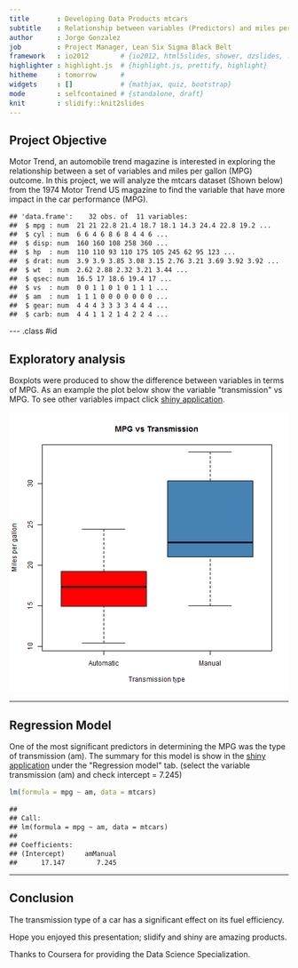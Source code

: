 ```yaml
---
title       : Developing Data Products mtcars
subtitle    : Relationship between variables (Predictors) and miles per gallon (MPG) 
author      : Jorge Gonzalez
job         : Project Manager, Lean Six Sigma Black Belt
framework   : io2012        # {io2012, html5slides, shower, dzslides, ...}
highlighter : highlight.js  # {highlight.js, prettify, highlight}
hitheme     : tomorrow      # 
widgets     : []            # {mathjax, quiz, bootstrap}
mode        : selfcontained # {standalone, draft}
knit        : slidify::knit2slides
---
```


## Project Objective

Motor Trend, an automobile trend magazine is interested in exploring the relationship between a set of variables and miles per gallon (MPG) outcome. In this project, we will analyze the mtcars dataset (Shown below) from the 1974 Motor Trend US magazine to find the variable that  have more impact in the car performance (MPG).

```
## 'data.frame':	32 obs. of  11 variables:
##  $ mpg : num  21 21 22.8 21.4 18.7 18.1 14.3 24.4 22.8 19.2 ...
##  $ cyl : num  6 6 4 6 8 6 8 4 4 6 ...
##  $ disp: num  160 160 108 258 360 ...
##  $ hp  : num  110 110 93 110 175 105 245 62 95 123 ...
##  $ drat: num  3.9 3.9 3.85 3.08 3.15 2.76 3.21 3.69 3.92 3.92 ...
##  $ wt  : num  2.62 2.88 2.32 3.21 3.44 ...
##  $ qsec: num  16.5 17 18.6 19.4 17 ...
##  $ vs  : num  0 0 1 1 0 1 0 1 1 1 ...
##  $ am  : num  1 1 1 0 0 0 0 0 0 0 ...
##  $ gear: num  4 4 4 3 3 3 3 4 4 4 ...
##  $ carb: num  4 4 1 1 2 1 4 2 2 4 ...
```

--- .class #id 

## Exploratory analysis

Boxplots were produced to show the difference between variables in terms of MPG. As an example the plot below show the variable "transmission" vs MPG. To see other variables  impact click [shiny application](https://developmentdataproducts.shinyapps.io/ddp-master/).

![plot of chunk unnamed-chunk-2](assets/fig/unnamed-chunk-2-1.png) 


---

## Regression Model 

One of the most significant predictors in determining the MPG was the type of transmission  (am). The summary for this model is show in the [shiny application](https://developmentdataproducts.shinyapps.io/ddp-master/) under the "Regression model" tab. (select the variable transmission (am) and check intercept = 7.245)


```r
lm(formula = mpg ~ am, data = mtcars)
```

```
## 
## Call:
## lm(formula = mpg ~ am, data = mtcars)
## 
## Coefficients:
## (Intercept)     amManual  
##      17.147        7.245
```

---

## Conclusion

The transmission type of a car has a significant effect on its fuel efficiency.










Hope you enjoyed this presentation; slidify and shiny are amazing products.


Thanks to Coursera for providing the Data Science Specialization.









